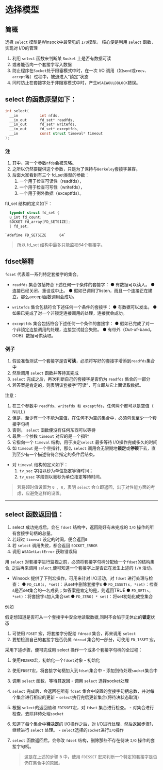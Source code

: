 # 选择模型

## 简概

选择 `select` 模型是Winsock中最常见的 `I/O`模型。
核心便是利用 `select` 函数，实现对 I/O的管理

1. 利用 `select` 函数来判断某 `Socket` 上是否有数据可读
2. 或者能否向一个套接字写入数据
3. 防止程序在`Socket`处于阻塞模式中时，在一次 I/O 调用（如`send`或`recv`、`accept`等）过程中，被迫进入“锁定”状态
4. 同时防止在套接字处于非阻塞模式中时，产生`WSAEWOULDBLOCK`错误。

## select 的函数原型如下：

```c
int select(
  __in          int nfds,
  __in_out      fd_set* readfds,
  __in_out      fd_set* writefds,
  __in_out      fd_set* exceptfds,
  __in          const struct timeval* timeout
);
```

### 注

1. 其中，第一个参数`nfds`会被忽略。
2. 之所以仍然要提供这个参数，只是为了保持与`Berkeley`套接字兼容。
3. 后面大家看到有三个 fd_set类型的参数：
   1. 一个用于检查可读性（readfds），
   2. 一个用于检查可写性（writefds），
   3. 一个用于例外数据（exceptfds）。

  fd_set 结构的定义如下：

  ```c
    typedef struct fd_set {
    u_int fd_count;
    SOCKET fd_array[FD_SETSIZE];
    } fd_set;
  ```

    `#define FD_SETSIZE      64`
  > 所以 fd_set 结构中最多只能监视64个套接字。

## fdset解释

`fdset` 代表着一系列特定套接字的集合。

- `readfds` 集合包括符合下述任何一个条件的套接字：
    ● 有数据可以读入。
    ● 连接已经关闭、重设或中止。
    ● 假如已调用了listen，而且一个连接正在建立，那么accept函数调用会成功。

- `writefds` 集合包括符合下述任何一个条件的套接字：
    ● 有数据可以发出。
    ● 如果已完成了对一个非锁定连接调用的处理，连接就会成功。

- `exceptfds` 集合包括符合下述任何一个条件的套接字：
    ● 假如已完成了对一个非锁定连接调用的处理，连接尝试就会失败。
    ● 有带外（Out-of-band，OOB）数据可供读取。

### 例子

1. 假设准备测试一个套接字是否**可读**，必须将写好的套接字增添到`readfds`集合中
2. 然后调用 `select` 函数并等待其完成
3. `select` 完成之后，再次判断自己的套接字是否仍为 `readfds` 集合的一部分
4. 若答案是肯定的，则表明该套接字“可读”，可立即从它上面读取数据。

注意：

1. 在三个参数中 `readfds、writefds 和 exceptfds`，任何两个都可以是空值（ NULL）
2. 但是，至少有一个不能为空值，在任何不为空的集合中，必须包含至少一个套接字句柄
3. 否则， `select` 函数便没有任何东西可以等待
4. 最后一个参数 `timeout` 对应的是一个指针
5. 它指向一个 `timeval` 结构，用于决定`select` 最多等待 I/O操作完成多久的时间
6. 如 `timeout` 是一个空指针，那么 `select` 调用会无限期地**锁定**或**停顿**下去，直到至少有一个描述符符合指定的条件后结束。

- 对 `timeval` 结构的定义如下：
    1. `tv_sec` 字段以秒为单位指定等待时间；
    2. `tv_usec` 字段则以毫秒为单位指定等待时间。

> 若将超时值设置为 `0 , 0`，表明 `select` 会立即返回，出于对性能方面的考虑，应避免这样的设置。

-----

## select 函数返回值：

1. select 成功完成后，会在 `fdset` 结构中，返回刚好有未完成的 `I/O` 操作的所有套接字句柄的总量。
2. 若超过 `timeval` 设定的时间，便会返回`0`
3. 若 `select` 调用失败，都会返回 `SOCKET_ERROR`
4. 调用 `WSAGetLastError` 获取错误码

用 `select` 对套接字进行监视之前，必须将套接字句柄分配给一个`fdset`的结构集合,
之后再来调用 `select`,便可知道一个套接字上是否正在发生上述的 `I/O` 活动。

- Winsock 提供了下列宏操作，可用来针对 I/O活动，对 `fdset` 进行处理与检查：
    ● `FD_CLR(s, *set)`：从set中删除套接字s
    ● `FD_ISSET(s, *set)`：检查s是否set集合的一名成员；如答案是肯定的是，则返回TRUE
    ● `FD_SET(s, *set)`：将套接字s加入集合set
    ● `FD_ZERO( * set)`：将set初始化成空集合

例如

假定想知道是否可从一个套接字中安全地读取数据,同时不会陷于无休止的**锁定**状态

1. 可使用 `FDSET` 宏，将套接字分配给 `fdread` 集合，再来调用 `select`
2. 要想检测自己的套接字是否仍属 `fdread` 集合的一部分，可使用 `FD_ISSET` 宏。

采用下述步骤，便可完成用 select 操作一个或多个套接字句柄的全过程：

1. 使用`FDZERO`宏，初始化一个`fdset`对象                          - 初始化
2. 使用`FDSET`宏，将套接字句柄加入到`fdset`集合中                   - 添加到待处理`socket`集合中
3. 调用 `select` 函数，等待其返回                                 - 调用 `select` 选择socket处理
4. `select` 完成后，会返回在所有 `fdset` 集合中设置的套接字句柄总数，并对每个集合进行相应的更新     - `select`执行完后更新集合(将待决状态取消)
5. 根据 `select`的返回值和 `FDISSET`宏，对 `fdset` 集合进行检查。                             - 对集合进行检查，去除非待处理`socket`
6. 知道了每个集合中**待决定**的 I/O操作之后，对 I/O进行处理，然后返回步骤1，继续进行 `select` 处理。 - `select`选择的`socket`进行`I/O`操作

7. `select` 函数返回后，会修改 `fdset` 结构，删除那些不存在待决 `I/O` 操作的套接字句柄。
    > 这是在上述的步骤  5  中，使用 `FDISSET` 宏来判断一个特定的套接字是否仍在集合中的原因。
